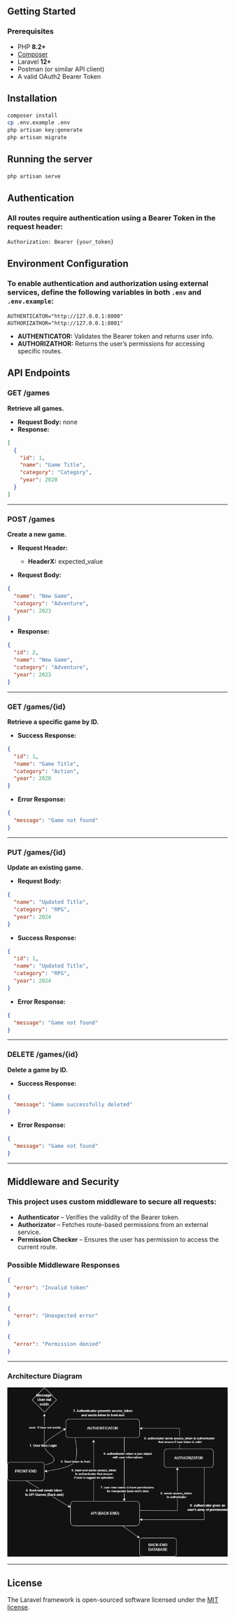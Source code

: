 ## Getting Started 

### Prerequisites

- PHP **8.2+**
- [Composer](https://getcomposer.org/)
- Laravel **12+**
- Postman (or similar API client)
- A valid OAuth2 Bearer Token

## Installation

```bash
composer install
cp .env.example .env
php artisan key:generate
php artisan migrate
```

## Running the server

```bash
php artisan serve
```

## Authentication

### All routes require authentication using a Bearer Token in the request header:

```http
Authorization: Bearer {your_token}
```

## Environment Configuration

### To enable authentication and authorization using external services, define the following variables in both `.env` and `.env.example`:

```env
AUTHENTICATOR="http://127.0.0.1:8000"
AUTHORIZATHOR="http://127.0.0.1:8001"
```

- **AUTHENTICATOR:** Validates the Bearer token and returns user info.
- **AUTHORIZATHOR:** Returns the user’s permissions for accessing specific routes.

## API Endpoints

### **GET** /games
**Retrieve all games.**

- **Request Body:** none
- **Response:**

```json
[
  {
    "id": 1,
    "name": "Game Title",
    "category": "Category",
    "year": 2020
  }
]
```

---

### **POST** /games
**Create a new game.**

- **Request Header:**
  - **HeaderX:** expected_value

- **Request Body:**

```json
{
  "name": "New Game",
  "category": "Adventure",
  "year": 2023
}
```

- **Response:**

```json
{
  "id": 2,
  "name": "New Game",
  "category": "Adventure",
  "year": 2023
}
```

---

### **GET** /games/{id}
**Retrieve a specific game by ID.**

- **Success Response:**

```json
{
  "id": 1,
  "name": "Game Title",
  "category": "Action",
  "year": 2020
}
```

- **Error Response:**

```json
{
  "message": "Game not found"
}
```

---

### **PUT** /games/{id}
**Update an existing game.**

- **Request Body:**

```json
{
  "name": "Updated Title",
  "category": "RPG",
  "year": 2024
}
```

- **Success Response:**

```json
{
  "id": 1,
  "name": "Updated Title",
  "category": "RPG",
  "year": 2024
}
```

- **Error Response:**

```json
{
  "message": "Game not found"
}
```

---

### **DELETE** /games/{id}
**Delete a game by ID.**

- **Success Response:**

```json
{
  "message": "Game successfully deleted"
}
```

- **Error Response:**

```json
{
  "message": "Game not found"
}
```

---

## Middleware and Security

### This project uses custom middleware to secure all requests:

- **Authenticator** – Verifies the validity of the Bearer token.
- **Authorizator** – Fetches route-based permissions from an external service.
- **Permission Checker** – Ensures the user has permission to access the current route.

### Possible Middleware Responses

```json
{
  "error": "Invalid token"
}
```

```json
{
  "error": "Unexpected error"
}
```

```json
{
  "error": "Permission denied"
}
```

---

### Architecture Diagram

![Architecture Diagram](docs/backend.drawio.png)

---

## License

The Laravel framework is open-sourced software licensed under the [MIT license](https://opensource.org/licenses/MIT).